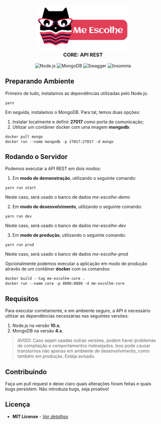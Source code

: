<h3 align="center">
    <img alt="Logo" title="#logo" width="300px" src="./public/images/Logo-me-escolhe-v7.png">
    </br>
    <b>CORE: API REST</b>  
    <br>
</h3>

<p align="center">
    <img alt="Node.js" src="https://img.shields.io/badge/-Node.js-43853d?style=for-the-badge&logo=Node-dot-js&logoColor=white" />
    <img alt="MongoDB" src="https://img.shields.io/badge/-Mongo DB-13aa52?style=for-the-badge&logo=mongodb&logoColor=white" />
    <img alt="Swagger" src="https://img.shields.io/badge/-Swagger-77D228?style=for-the-badge&logo=swagger&logoColor=white" />
    <img alt="Insomnia" src="https://img.shields.io/badge/-Insomnia-5849BE?style=for-the-badge&logo=insomnia&logoColor=white" />
</p>

## Preparando Ambiente

Primeiro de tudo, instalamos as dependências utilizadas pelo Node.js:

```
yarn
```

Em seguida, instalamos o MongoDB. Para tal, temos duas opções:

1. Instalar localmente e definir **27017** como porta de comunicação;
2. Utilizar um contâiner docker com uma imagem **mongodb**:

```
docker pull mongo
docker run --name mongodb -p 27017:27017 -d mongo
```

## Rodando o Servidor

Podemos executar a API REST em dois modos:

1. Em **modo de demonstração**, utilizando o seguinte comando:

```
yarn run start
```

Neste caso, será usado o banco de dados _me-escolhe-demo_

2. Em **modo de desenvolvimento**, utilizando o seguinte comando:

```
yarn run dev
```

Neste caso, será usado o banco de dados _me-escolhe-dev_

3. Em **modo de produção**, utilizando o seguinte comando:

```
yarn run prod
```

Neste caso, será usado o banco de dados _me-escolhe-prod_

Opcionalmente podemos executar a aplicação em modo de produção através de um contâiner **docker** com os comandos:

```
docker build --tag me-escolhe-core .
docker run --name core -p 8080:8080 -d me-escolhe-core
```

## Requisitos

Para executar corretamente, e em ambiente seguro, a API é necessário utilizar as dependências necessárias nas seguintes versões:

1. Node.js na versão **10.x**;
2. MongoDB na versão **4.x**.

> AVISO:
> Caso sejam usadas outras versões, podem haver problemas de compilação e comportamentos indesejados. Isso pode causar transtornos não apenas em ambiente de desenvolvimento, como também em produção. Esteja avisado.

## Contribuindo
Faça um pull request e deixe claro quais alterações foram feitas e quais bugs persistem. Não introduza bugs, seja proativo!

## Licença
* **MIT License** - [*Ver detalhes*](./LICENSE.txt)
